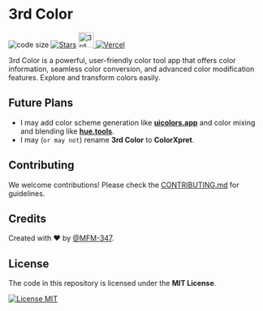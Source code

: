 # 3rd Color

![code size](https://img.shields.io/github/languages/code-size/MFM-347/3rd-Color?style=for-the-badge)
[![Stars](https://img.shields.io/github/stars/MFM-347/3rd-Color?style=for-the-badge)](https://github.com/MFM-347/3rd-Color/stargazers)
<a href="https://www.producthunt.com/posts/3rd-color?embed=true&utm_source=badge-featured&utm_medium=badge&utm_souce=badge-3rd&#0045;color" target="_blank">
<img src="https://api.producthunt.com/widgets/embed-image/v1/featured.svg?post_id=939594&theme=light" alt="3rd Color - Color Tools for Designers & Developers | Product Hunt" height="30" />
</a>
[![Vercel](https://vercelbadge.vercel.app/api/MFM-347/3rd-Color?style=for-the-badge)](https://3color.vercel.app/)

3rd Color is a powerful, user-friendly color tool app that offers color information, seamless color conversion, and advanced color modification features. Explore and transform colors easily.

## Future Plans

- I may add color scheme generation like **[uicolors.app](https://uicolors.app/)** and color mixing and blending like **[hue.tools](https://hue.tools/)**.
- I may (`or may not`) rename **3rd Color** to **ColorXpret**.

## Contributing

We welcome contributions! Please check the [CONTRIBUTING.md](./CONTRIBUTING.md) for guidelines.

## Credits

Created with ❤️ by [@MFM-347](https://github.com/mfm-347).

## License

The code in this repository is licensed under the **MIT License**.

[![License MIT](https://img.shields.io/badge/License-MIT-green.svg?style=for-the-badge)](./LICENSE)
